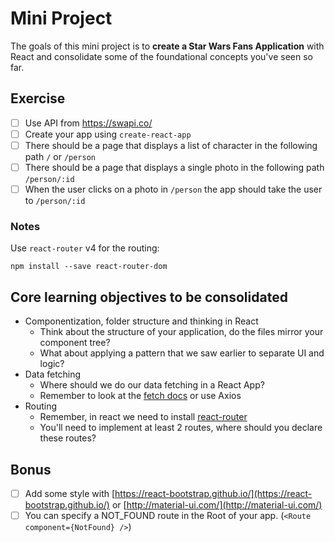 
# Mini Project

The goals of this mini project is to **create a Star Wars Fans Application** with React and consolidate some of the foundational concepts you've seen so far. 


## Exercise

- [ ] Use API from  https://swapi.co/
- [ ] Create your app using `create-react-app`
- [ ] There should be a page that displays a list of character in the following path `/` or `/person`
- [ ] There should be a page that displays a single photo in the following path `/person/:id`
- [ ] When the user clicks on a photo in `/person` the app should take the user to `/person/:id`

### Notes

Use `react-router` v4 for the routing:

```
npm install --save react-router-dom
```

## Core learning objectives to be consolidated 

- Componentization, folder structure and thinking in React
  - Think about the structure of your application, do the files mirror your component tree?
  - What about applying a pattern that we saw earlier to separate UI and logic?
- Data fetching
  - Where should we do our data fetching in a React App?
  - Remember to look at the [fetch docs](https://developer.mozilla.org/en-US/docs/Web/API/Fetch_API/Using_Fetch) or use Axios
- Routing
  - Remember, in react we need to install [react-router](https://reacttraining.com/react-router/)
  - You'll need to implement at least 2 routes, where should you declare these routes?

## Bonus

- [ ] Add some style with [https://react-bootstrap.github.io/](https://react-bootstrap.github.io/) or [http://material-ui.com/](http://material-ui.com/)
- [ ] You can specify a NOT_FOUND route in the Root of your app. (`<Route component={NotFound} />`)